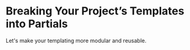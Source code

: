 # Breaking Your Project’s Templates into Partials
Let's make your templating more modular and reusable.